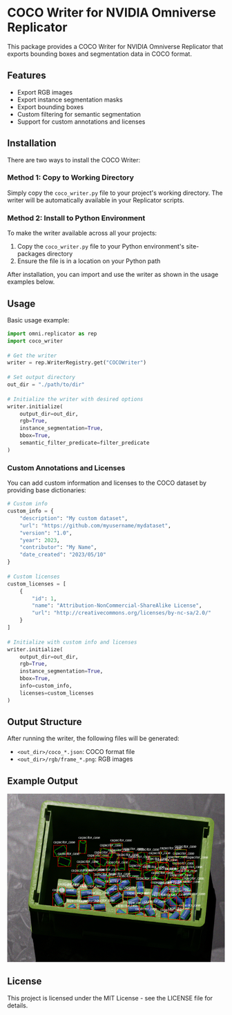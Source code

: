 # COCO Writer for NVIDIA Omniverse Replicator

This package provides a COCO Writer for NVIDIA Omniverse Replicator that exports bounding boxes and segmentation data in COCO format.

## Features

- Export RGB images
- Export instance segmentation masks
- Export bounding boxes
- Custom filtering for semantic segmentation
- Support for custom annotations and licenses

## Installation

There are two ways to install the COCO Writer:

### Method 1: Copy to Working Directory

Simply copy the `coco_writer.py` file to your project's working directory. The writer will be automatically available in your Replicator scripts.

### Method 2: Install to Python Environment

To make the writer available across all your projects:

1. Copy the `coco_writer.py` file to your Python environment's site-packages directory
2. Ensure the file is in a location on your Python path

After installation, you can import and use the writer as shown in the usage examples below.

## Usage

Basic usage example:

```python
import omni.replicator as rep
import coco_writer

# Get the writer
writer = rep.WriterRegistry.get("COCOWriter")

# Set output directory
out_dir = "./path/to/dir"

# Initialize the writer with desired options
writer.initialize(
    output_dir=out_dir,
    rgb=True,
    instance_segmentation=True,
    bbox=True,
    semantic_filter_predicate=filter_predicate
)

```

### Custom Annotations and Licenses

You can add custom information and licenses to the COCO dataset by providing base dictionaries:

```python
# Custom info
custom_info = {
    "description": "My custom dataset",
    "url": "https://github.com/myusername/mydataset",
    "version": "1.0",
    "year": 2023,
    "contributor": "My Name",
    "date_created": "2023/05/10"
}

# Custom licenses
custom_licenses = [
    {
        "id": 1,
        "name": "Attribution-NonCommercial-ShareAlike License",
        "url": "http://creativecommons.org/licenses/by-nc-sa/2.0/"
    }
]

# Initialize with custom info and licenses
writer.initialize(
    output_dir=out_dir,
    rgb=True,
    instance_segmentation=True,
    bbox=True,
    info=custom_info,
    licenses=custom_licenses
)
```

## Output Structure

After running the writer, the following files will be generated:

- `<out_dir>/coco_*.json`: COCO format file
- `<out_dir>/rgb/frame_*.png`: RGB images

## Example Output

![COCO Writer Output Example](./img/img.png)

## License

This project is licensed under the MIT License - see the LICENSE file for details.